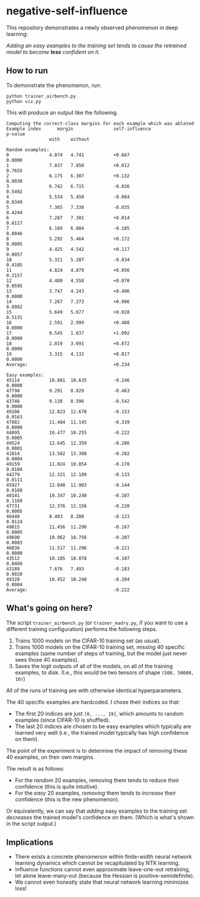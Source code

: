 # negative-self-influence

This repository demonstrates a newly observed phenomenon in deep learning:

*Adding an easy examples to the training set tends to cause the retrained model to become **less** confident on it.*

## How to run

To demonstrate the phenomenon, run:
```
python trainer_airbench.py
python viz.py
```

This will produce an output like the following.

```
Computing the correct-class margins for each example which was ablated
Example index      margin               self-influence                  p-value
                with    without

Random examples:
0               4.074   4.741           +0.667                          0.0000
1               7.837   7.850           +0.012                          0.7655
2               6.175   6.307           +0.132                          0.0030
3               6.742   6.715           -0.026                          0.5492
4               5.534   5.450           -0.084                          0.0349
5               7.365   7.330           -0.035                          0.4244
6               7.287   7.301           +0.014                          0.8117
7               6.189   6.084           -0.105                          0.0046
8               5.292   5.464           +0.172                          0.0005
9               4.425   4.542           +0.117                          0.0057
10              5.321   5.287           -0.034                          0.4105
11              4.824   4.879           +0.056                          0.2157
12              4.480   4.550           +0.070                          0.0595
13              3.747   4.243           +0.496                          0.0000
14              7.267   7.273           +0.006                          0.8982
15              5.649   5.677           +0.028                          0.5131
16              2.591   2.999           +0.408                          0.0000
17              0.545   1.637           +1.092                          0.0000
18              2.819   3.691           +0.872                          0.0000
19              3.315   4.132           +0.817                          0.0000
Average:                                +0.234

Easy examples:
45114           10.881  10.635          -0.246                          0.0000
47798           9.291   8.829           -0.463                          0.0000
43746           9.138   8.596           -0.542                          0.0000
49106           12.823  12.670          -0.153                          0.0163
47082           11.484  11.145          -0.339                          0.0000
44095           10.477  10.255          -0.222                          0.0005
49524           12.645  12.359          -0.286                          0.0001
41014           13.582  13.380          -0.202                          0.0004
49159           11.024  10.854          -0.170                          0.0104
44279           12.321  12.189          -0.133                          0.0111
45927           12.048  11.903          -0.144                          0.0168
40141           10.347  10.240          -0.107                          0.1160
47731           12.376  12.156          -0.220                          0.0005
46440           8.403   8.280           -0.123                          0.0124
49015           11.456  11.290          -0.167                          0.0005
49690           10.962  10.756          -0.207                          0.0003
46836           11.517  11.296          -0.221                          0.0000
43512           10.185  10.078          -0.107                          0.0460
43189           7.676   7.493           -0.183                          0.0020
49320           10.452  10.248          -0.204                          0.0004
Average:                                -0.222
```

## What's going on here?

The script `trainer_airbench.py` (or `trainer_madry.py`, if you want to use a different training configuration) performs the following steps.

1. Trains 1000 models on the CIFAR-10 training set (as usual).
2. Trains 1000 models on the CIFAR-10 training set, missing 40 specific examples (same number of steps of training, but the model just never sees those 40 examples).
3. Saves the logit outputs of all of the models, on all of the training examples, to disk. (I.e., this would be two tensors of shape `(500, 50000, 10)`)

All of the runs of training are with otherwise identical hyperparameters.

The 40 specific examples are hardcoded. I chose their indices so that:
* The first 20 indices are just `[0, ..., 19]`, which amounts to random examples (since CIFAR-10 is shuffled).
* The last 20 indices are chosen to be easy examples which typically are learned very well (i.e., the trained model typically has high confidence on them).

The point of the experiment is to determine the impact of removing these 40 examples, on their own margins.

The result is as follows:
* For the *random* 20 examples, removing them tends to reduce their confidence (this is quite intuitive).
* For the *easy* 20 examples, *removing* them tends to *increase* their confidence (this is the new phenomenon).

Or equivalently, we can say that *adding* easy examples to the training set *decreases* the trained model's confidence on them. (Which is what's shown in the script output.)

## Implications

* There exists a concrete phenomenon within finite-width neural network learning dynamics which cannot be recapitulated by NTK learning.
* Influence functions cannot even approximate leave-one-out retraining, let alone leave-many-out (because the Hessian is positive-semidefinite).
* We cannot even honestly state that neural network learning minimizes loss!
